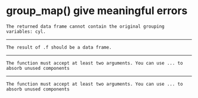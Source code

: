 # group_map() give meaningful errors

    The returned data frame cannot contain the original grouping variables: cyl.

---

    The result of .f should be a data frame.

---

    The function must accept at least two arguments. You can use ... to absorb unused components

---

    The function must accept at least two arguments. You can use ... to absorb unused components

